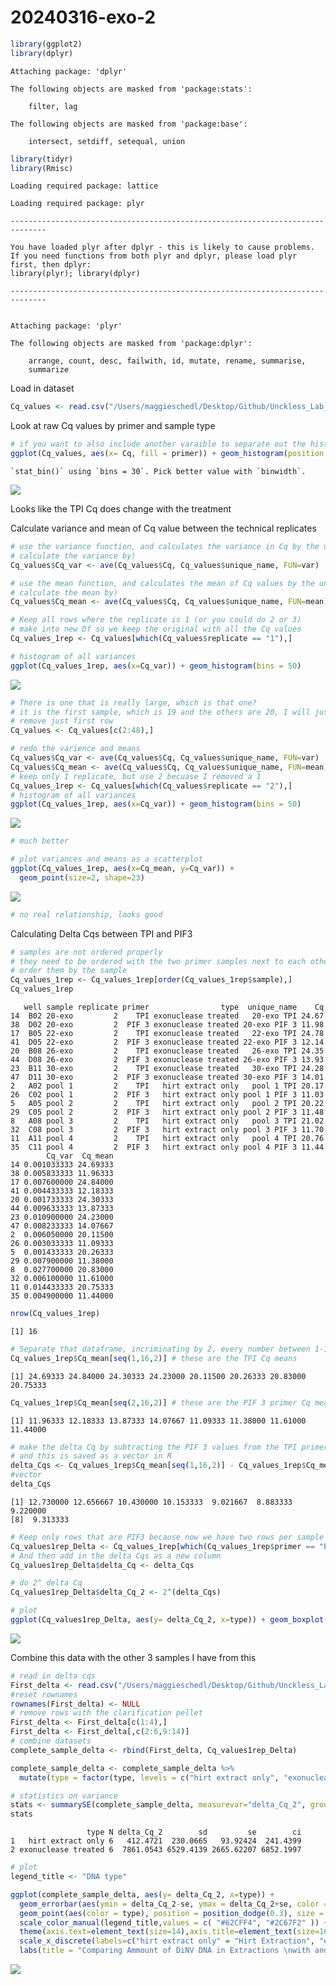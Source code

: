 # 20240316-exo-2

``` r
library(ggplot2)
library(dplyr)
```


    Attaching package: 'dplyr'

    The following objects are masked from 'package:stats':

        filter, lag

    The following objects are masked from 'package:base':

        intersect, setdiff, setequal, union

``` r
library(tidyr)
library(Rmisc)
```

    Loading required package: lattice

    Loading required package: plyr

    ------------------------------------------------------------------------------

    You have loaded plyr after dplyr - this is likely to cause problems.
    If you need functions from both plyr and dplyr, please load plyr first, then dplyr:
    library(plyr); library(dplyr)

    ------------------------------------------------------------------------------


    Attaching package: 'plyr'

    The following objects are masked from 'package:dplyr':

        arrange, count, desc, failwith, id, mutate, rename, summarise,
        summarize

Load in dataset

``` r
Cq_values <- read.csv("/Users/maggieschedl/Desktop/Github/Unckless_Lab_Resources/qPCR_analysis/20240316-exo-2/20240316-exo-2-qPCR.csv")
```

Look at raw Cq values by primer and sample type

``` r
# if you want to also include another varaible to separate out the histogram by, you can include a facet 
ggplot(Cq_values, aes(x= Cq, fill = primer)) + geom_histogram(position = "dodge") + facet_grid(~type) 
```

    `stat_bin()` using `bins = 30`. Pick better value with `binwidth`.

![](20240316-exo-2_files/figure-commonmark/unnamed-chunk-3-1.png)

Looks like the TPI Cq does change with the treatment

Calculate variance and mean of Cq value between the technical replicates

``` r
# use the variance function, and calculates the variance in Cq by the unique.name (each sample/primer has 3 Cq values to 
# calculate the variance by)
Cq_values$Cq_var <- ave(Cq_values$Cq, Cq_values$unique_name, FUN=var)

# use the mean function, and calculates the mean of Cq values by the unique.name (each sample/primer has 3 Cq values to 
# calculate the mean by)
Cq_values$Cq_mean <- ave(Cq_values$Cq, Cq_values$unique_name, FUN=mean)

# Keep all rows where the replicate is 1 (or you could do 2 or 3)
# make into new Df so we keep the original with all the Cq values
Cq_values_1rep <- Cq_values[which(Cq_values$replicate == "1"),]

# histogram of all variances
ggplot(Cq_values_1rep, aes(x=Cq_var)) + geom_histogram(bins = 50)
```

![](20240316-exo-2_files/figure-commonmark/unnamed-chunk-4-1.png)

``` r
# There is one that is really large, which is that one?
# it is the first sample, which is 19 and the others are 20, I will just remove that one sample 
# remove just first row 
Cq_values <- Cq_values[c(2:48),]

# redo the varience and means 
Cq_values$Cq_var <- ave(Cq_values$Cq, Cq_values$unique_name, FUN=var)
Cq_values$Cq_mean <- ave(Cq_values$Cq, Cq_values$unique_name, FUN=mean)
# keep only 1 replicate, but use 2 becuase I removed a 1 
Cq_values_1rep <- Cq_values[which(Cq_values$replicate == "2"),]
# histogram of all variances
ggplot(Cq_values_1rep, aes(x=Cq_var)) + geom_histogram(bins = 50)
```

![](20240316-exo-2_files/figure-commonmark/unnamed-chunk-4-2.png)

``` r
# much better

# plot variances and means as a scatterplot 
ggplot(Cq_values_1rep, aes(x=Cq_mean, y=Cq_var)) +
  geom_point(size=2, shape=23)
```

![](20240316-exo-2_files/figure-commonmark/unnamed-chunk-4-3.png)

``` r
# no real relationship, looks good 
```

Calculating Delta Cqs between TPI and PIF3

``` r
# samples are not ordered properly
# they need to be ordered with the two primer samples next to each other for each sample 
# order them by the sample
Cq_values_1rep <- Cq_values_1rep[order(Cq_values_1rep$sample),]
Cq_values_1rep
```

       well sample replicate primer                type  unique_name    Cq
    14  B02 20-exo         2    TPI exonuclease treated   20-exo TPI 24.67
    38  D02 20-exo         2  PIF 3 exonuclease treated 20-exo PIF 3 11.98
    17  B05 22-exo         2    TPI exonuclease treated   22-exo TPI 24.78
    41  D05 22-exo         2  PIF 3 exonuclease treated 22-exo PIF 3 12.14
    20  B08 26-exo         2    TPI exonuclease treated   26-exo TPI 24.35
    44  D08 26-exo         2  PIF 3 exonuclease treated 26-exo PIF 3 13.93
    23  B11 30-exo         2    TPI exonuclease treated   30-exo TPI 24.28
    47  D11 30-exo         2  PIF 3 exonuclease treated 30-exo PIF 3 14.01
    2   A02 pool 1         2    TPI   hirt extract only   pool 1 TPI 20.17
    26  C02 pool 1         2  PIF 3   hirt extract only pool 1 PIF 3 11.03
    5   A05 pool 2         2    TPI   hirt extract only   pool 2 TPI 20.22
    29  C05 pool 2         2  PIF 3   hirt extract only pool 2 PIF 3 11.48
    8   A08 pool 3         2    TPI   hirt extract only   pool 3 TPI 21.02
    32  C08 pool 3         2  PIF 3   hirt extract only pool 3 PIF 3 11.70
    11  A11 pool 4         2    TPI   hirt extract only   pool 4 TPI 20.76
    35  C11 pool 4         2  PIF 3   hirt extract only pool 4 PIF 3 11.44
            Cq_var  Cq_mean
    14 0.001033333 24.69333
    38 0.005833333 11.96333
    17 0.007600000 24.84000
    41 0.004433333 12.18333
    20 0.001733333 24.30333
    44 0.009633333 13.87333
    23 0.010900000 24.23000
    47 0.008233333 14.07667
    2  0.006050000 20.11500
    26 0.003033333 11.09333
    5  0.001433333 20.26333
    29 0.007900000 11.38000
    8  0.027700000 20.83000
    32 0.006100000 11.61000
    11 0.014433333 20.75333
    35 0.004900000 11.44000

``` r
nrow(Cq_values_1rep)
```

    [1] 16

``` r
# Separate that dataframe, incriminating by 2, every number between 1-16 (number of rows in dataframe)
Cq_values_1rep$Cq_mean[seq(1,16,2)] # these are the TPI Cq means 
```

    [1] 24.69333 24.84000 24.30333 24.23000 20.11500 20.26333 20.83000 20.75333

``` r
Cq_values_1rep$Cq_mean[seq(2,16,2)] # these are the PIF 3 primer Cq means 
```

    [1] 11.96333 12.18333 13.87333 14.07667 11.09333 11.38000 11.61000 11.44000

``` r
# make the delta Cq by subtracting the PIF 3 values from the TPI primer values
# and this is saved as a vector in R 
delta_Cqs <- Cq_values_1rep$Cq_mean[seq(1,16,2)] - Cq_values_1rep$Cq_mean[seq(2,16,2)]
#vector
delta_Cqs
```

    [1] 12.730000 12.656667 10.430000 10.153333  9.021667  8.883333  9.220000
    [8]  9.313333

``` r
# Keep only rows that are PIF3 because now we have two rows per sample
Cq_values1rep_Delta <- Cq_values_1rep[which(Cq_values_1rep$primer == "PIF 3"),]
# And then add in the delta Cqs as a new column
Cq_values1rep_Delta$delta_Cq <- delta_Cqs

# do 2^ delta Cq
Cq_values1rep_Delta$delta_Cq_2 <- 2^(delta_Cqs)

# plot 
ggplot(Cq_values1rep_Delta, aes(y= delta_Cq_2, x=type)) + geom_boxplot()  + theme_linedraw() + geom_point(position="jitter", size=3) 
```

![](20240316-exo-2_files/figure-commonmark/unnamed-chunk-5-1.png)

Combine this data with the other 3 samples I have from this

``` r
# read in delta cqs 
First_delta <- read.csv("/Users/maggieschedl/Desktop/Github/Unckless_Lab_Resources/qPCR_analysis/20240316-exo-2/20240112-exo-qPCR-delta.csv")
#reset rownames 
rownames(First_delta) <- NULL
# remove rows with the clarification pellet 
First_delta <- First_delta[c(1:4),]
First_delta <- First_delta[,c(2:6,9:14)]
# combine datasets 
complete_sample_delta <- rbind(First_delta, Cq_values1rep_Delta)

complete_sample_delta <- complete_sample_delta %>% 
  mutate(type = factor(type, levels = c("hirt extract only", "exonuclease treated")))

# statistics on variance 
stats <- summarySE(complete_sample_delta, measurevar="delta_Cq_2", groupvars=c("type"))
stats
```

                     type N delta_Cq_2        sd         se        ci
    1   hirt extract only 6   412.4721  230.0665   93.92424  241.4399
    2 exonuclease treated 6  7861.0543 6529.4139 2665.62207 6852.1997

``` r
# plot 
legend_title <- "DNA type"

ggplot(complete_sample_delta, aes(y= delta_Cq_2, x=type)) +
  geom_errorbar(aes(ymin = delta_Cq_2-se, ymax = delta_Cq_2+se, color = type),data = stats, position = position_dodge(0.3), width = 0.2)+
  geom_point(aes(color = type), position = position_dodge(0.3), size = 3) +
  scale_color_manual(legend_title,values = c( "#62CFF4", "#2C67F2" )) + theme_light() + 
  theme(axis.text=element_text(size=14),axis.title=element_text(size=16), legend.position = "none") +
  scale_x_discrete(labels=c("hirt extract only" = "Hirt Extraction", "exonuclease treated" = "Hirt Extracted and \nExonuclease Treated")) +
  labs(title = "Comparing Ammount of DiNV DNA in Extractions \nwith and without Exonuclase V Treatment",y = "Relative Amount of DiNV to \nHost Genome", x = "DNA Sample Type") 
```

![](20240316-exo-2_files/figure-commonmark/unnamed-chunk-6-1.png)
